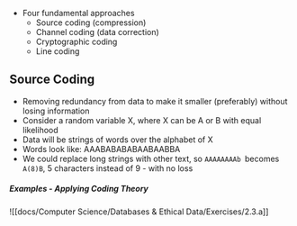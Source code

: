 - Four fundamental approaches
	- Source coding (compression)
	- Channel coding (data correction)
	- Cryptographic coding
	- Line coding

## Source Coding
- Removing redundancy from data to make it smaller (preferably) without losing information
- Consider a random variable X, where X can be A or B with equal likelihood
- Data will be strings of words over the alphabet of X
- Words look like: AAABABABABAABAABBA
- We could replace long strings with other text, so `AAAAAAAAb `becomes `A(8)B`, 5 characters instead of 9 - with no loss

##### Examples - Applying Coding Theory

![[docs/Computer Science/Databases & Ethical Data/Exercises/2.3.a]]










